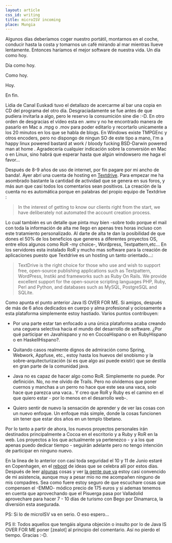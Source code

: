 ```yaml
---
layout: article
css_id: writing
title: microISV incoming
place: Mungia
---
```


Algunos días deberíamos coger nuestro portátil, montarnos en el coche, conducir hasta la costa y tomarnos un café mirando al mar mientras llueve lentamente. Entonces haríamos el mejor software de nuestra vida. Un día como hoy.

Día como hoy.

Como hoy.

Hoy.

En fin.

Lidia de Canal Euskadi tuvo el detallazo de acercarme al bar una copia en CD del programa del otro día. Desgraciadamente se fue antes de que pudiera invitarla a algo, pero le reservo la consumición sine die :-D. En otro orden de desgracias el vídeo esta en .wmv y no he encontrado manera de pasarlo en Mac a .mpg o .mov para poder editarlo y recortarlo unicamente a los 20 minutos en los que se habla de blogs. En Windows existe TMPGEnc y otros encoders, pero no dispongo de ningun SO de este tipo a mano, I'm a happy linux powered bastard at work / bloody fucking BSD-Darwin powered man at home . Agradecería cualquier indicación sobre la conversión en Mac o en Linux, sino habrá que esperar hasta que algún windowsero me haga el favor...

Después de 8-9 años de uso de internet, por fin pagare por mi ancho de banda!. Ayer abrí una cuenta de hosting en [Textdrive](http://www.textdrive.com/). Para empezar me ha asombrado bastante la cantidad de actividad que se genera en sus foros, y más aun que casi todos los comentarios sean positivos. La creación de la cuenta no es automática porque en palabras del propio equipo de Textdrive :

> In the interest of getting to know our clients right from the start, we have deliberately not automated the account creation process.

Lo cual también es un detalle que pinta muy bien -sobre todo porque el mail con toda la información de alta me llego en apenas tres horas incluso con este tratamiento personalizado. Al darte de alta te dan la posibilidad de que dones el 50% de los beneficios que generes a diferentes proyectos OS, entre ellos algunos como RoR -my choice-, Wordpress, Textpattern,etc... En los servidores esta instalado RoR y mucho mas software para la creación de aplicaciones puesto que Textdrive es un hosting un tanto orientado...:

> TextDrive is the right choice for those who use and wish to support free, open-source publishing applications such as Textpattern, WordPress, Instiki and frameworks such as Ruby On Rails. We provide excellent support for the open-source scripting languages PHP, Ruby, Perl and Python, and databases such as MySQL, PostgreSQL and SQLite.

Como apunta el punto anterior Java IS OVER FOR ME. Si amigos, después de más de 6 años dedicados en cuerpo y alma profesional y ociosamente a esta plataforma simplemente estoy hastiado. Varios puntos contribuyen:

* Por una parte estar tan enfocado a una única plataforma acaba creando una ceguera selectiva hacia el mundo del desarrollo de software. ¿Por qué participar en Javahispano y no en CocoaHispano o en RubyHispano o en HaskellHispano?.

* Quitando casos realmente dignos de admiración como Spring, Webwork, Appfuse, etc., estoy hasta los huevos del snobismo y la sobre-arquitecturización (si es que algo así puede existir) que se destila en gran parte de la comunidad java.

* Java no es capaz de hacer algo como RoR. Simplemente no puede. Por definición. No, no me olvido de Trails. Pero no olvidemos que poner cuernos y manchas a un perro no hace que este sea una vaca, solo hace que parezca una vaca.. Y creo que RoR y Ruby es el camino en el que quiero estar - por lo menos en el desarrollo web-.

* Quiero sentir de nuevo la sensación de aprender y de ver las cosas con un nuevo enfoque. Un enfoque más simple, donde la cosas funcionen sin tener que estar dos años en un templo tibetano.

Por lo tanto a partir de ahora, los nuevos proyectos personales irán destinados principalmente a Cocoa en el escritorio y a Ruby y RoR en la web. Los proyectos a los que actualmente ya pertenezco - y a los que apenas puedo dedicar tiempo - seguirán adelante pero no tengo intención de participar en ninguno nuevo.

En la linea de lo anterior con casi toda seguridad el 10 y 11 de Junio estaré en Copenhagen, en el [reboot](http://reboot.dk/) de ideas que se celebra allí por estos días. Después de leer [algunas](http://www.loudthinking.com/arc/000443.html) cosas y ver [la gente que va](http://reboot.dk/reboot7/show/Participants) estoy casi convencido de mi asistencia, aunque muy a pesar mio no me acompañen ninguno de mis compadres. Sea como fuere estoy seguro de que escuchare cosas que compensen el -EMMO- módico precio de 175 euros y si ademas tenemos en cuenta que aprovechando que el Pisuerga pasa por Valladolid aprovechare para hacer 7 - 10 días de turismo con Bego por Dinamarca, la diversión esta asegurada.

PS: Si lo de microISV va en serio. O eso espero...

PS II: Todos aquellos que tengáis alguna objeción o insulto por lo de Java IS OVER FOR ME poner [zealot] al principio del comentario. Así no pierdo el tiempo. Gracias :-D.